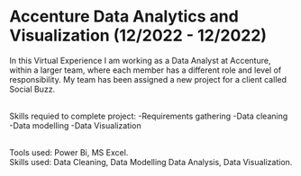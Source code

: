 # Accenture Data Analytics and Visualization (12/2022 - 12/2022)


In this Virtual Experience I am working as a Data Analyst at Accenture, within a larger team, where each member has a different role and level of responsibility.
My team has been assigned a new project for a client called Social Buzz.

<br>Skills requied to complete project:
-Requirements gathering
-Data cleaning
-Data modelling
-Data Visualization

<br>Tools used: Power Bi, MS Excel. 
<br>Skills used: Data Cleaning, Data Modelling Data Analysis, Data Visualization.

